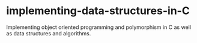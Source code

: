 # implementing-data-structures-in-C

Implementing object oriented programming and polymorphism in C as well as data structures and algorithms.
